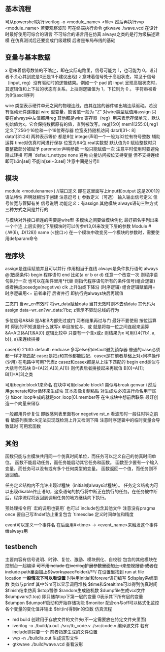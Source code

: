 ## 基本流程
可从powershell执行iverilog -o <module_name> \<file> 然后再执行vvp <module_name>
若要观察波形 可在终端执行命令 gtkwave .\wave.vcd
在设计时最好使用可综合的语言 不可综合的语言用在仿真
always之类的是行为级描述建模 在仿真测试后还要变成门级建模 后者是布局布线的基础
## 变量与基本数据
x 意味着信号数值的不确定，即在实际电路里，信号可能为 1，也可能为 0。设计者不关心其到底是0还是1(不建议出现)
z 意味着信号处于高阻状态，常见于信号（input, reg）没有驱动时的逻辑结果。例如一个 pad 的 input 呈现高阻状态时，其逻辑值和上下拉的状态有关系。上拉则逻辑值为 1，下拉则为 0 。
字符串被看为8位ascll序列

wire 类型表示硬件单元之间的物理连线，由其连接的器件输出端连续驱动。若没有驱动元件连接到 wire 型变量，缺省值一般为 "Z" 对wire类型赋值用assign 只要在always中左值都用reg 其他都是wire
寄存器（reg）用来表示存储单元，默认初始值为x。它会保持数据原有的值，直到被改写。reg[15:0] mem1[255:0],reg1 定义了256个16位和一个16位寄存器 位宽支持随机访问 data1[31-: 8] data1[31:24] 两种表示等价 都是8位
integer声明一个一般为32位有符号整数 辅助运算
time对仿真时间进行保存 位宽为64位
real实数型 默认值为0 赋给整数时只要整数部分被赋予
paremeter声明参数 一般只能赋值一次
注意平时使用时要避免隐式转换 可用 `default_nettype none 避免
向量访问按位支持变量 但不支持连续 即可以in[sel] 不能in[sel+3:sel] 注意中间是分号!!
## 模块
module \<modulename>(
    //端口定义 即在这里面写上input和output 这是2001的语法特性 声明就相当于创建 注意逗号
);
参数定义（可选）
输入输出信号定义 信号位宽与管脚有关
信号说明
功能定义：有assign 其他模块 always语句三种方式 三种方式之间是并行的

与模块对外接口相连的需要是wire型
多模块之间要做模块例化 最好把名字列出来一个个连 上层实例化下层模块时可以传参#(3,0)来改变下层的参数 Module  #(.W(6), .D(128)) name (<接口>)
在一个模块中改变另一个模块的参数时，需要使用defparam命令
## 程序块
assign是连续赋值并且可以并行 作用相当于连线
always是条件执行语句 always @(敏感条件) begin 程序语句 end 比如(a or b or d) 任意一个改变一次 则程序语句执行一次
也可以在条件里用*代替 则指代程序语句所有的条件信号(组合逻辑) 或者换成posedge(negetive) clk 上升沿或下降沿 (时序逻辑)
组合逻辑赋值用= 时序逻辑用<= 前者串行 后者并行 即执行完always块后再赋值

三态门 当wr_en有效时 将wr_data赋给data 当其无效时则不去动data 其代码为assign data=wr_en?wr_data:1'bz; z表示不驱动总线的行为

多位信号A&&B 是A和B内部先过或门 两者结果再过与门 最好不要使用
按位运算时 得到的不知道是什么就写x
单目按位与、或 就是将每一位之间连起来运算 &A=A[2]&A[1]&A[0]
逻辑比较中 只要有一个含x或z 则结果为x
可用{{4{1'b1, a, b}}, a}来连续拼接

case(S) 2'b10:         default:     endcase 多写else和default避免锁存器
普通的case必须都一样才能匹配 casez是把z和其他都能匹配，casex是在前者基础上对x同样操作(少用) 在电路中可用?代表z
casez和casex都是从上往下匹配的
begin end类似与大括号代码块     B={A[2],A[3],A[1]} 则代表后者拼接起来再赋值 B[0]=A[1]; B[1]=A[3]之类

可用begin:block1来命名 在块中可用disable block1 类似与break
genvar i 然后用generate和for循环来生成块 其本质像复制粘贴 对生成块必须进行命名用于区分 如xor_loop生成的就是xor_loop[0].member等
在生成块中想前后联系 最好创造一个向量来储存

一般都用异步复位 即敏感列表里面有or negetive rst_n 看波形时一般往时钟之前看
敏感列表里clk无法实现既检测上升又检测下降
注意时序逻辑中的临时变量会导致延时
可用宏函数
## 其他
函数只能与主模块共用同一个仿真时间单位，而任务可以定义自己的仿真时间单位。
函数不能启动任务，而任务能启动其它任务和函数。
函数至少要有一个输入变量，而任务可以没有或有多个任何类型的变量。
函数返回一个值，而任务则不返回值。

任务定义结构内不允许出现过程块（initial或always过程块）。
任务定义结构内可以出现disable终止语句，这条语句的执行将中断正在执行的任务。在任务被中断后，程序流程将返回到调用任务的地方继续向下执行。

预处理指令用\` 宏的调用也要用\` 也可以\`include包含其他文件 注意没有pragma once 要自己写ifndef防止重复包含 \`timesclae 定义时间单位和精度

event可以定义一个事件名 在后面用#\<time> -> <event_name>来触发这个事件给always用
## testbench
主要内容有信号说明、时钟、复位、激励、模块例化、自校验
包含的其他模块在控制台一起编译 ~~可不用include 在iverilog扩展参数里面加上-i来忽视报错 或者在include path里面加上${workspaceFolder}/**/~~ 在设置里找到 run at file location __一般情况下可以看设置__
时钟用initial和forever语句编写
\$display系统函数 类似与printf 其中%m可以显示调用堆栈 \$time和\$realtime可以得到仿真时间 \$finish结束仿真 \$stop暂停 \$random生成随机数
\$dumpfile生成vcd文件 \$dumpvars(1.top) 即只储存top下第一层的变量 0表示其下所有层的变量 \$dumpon \$dumpoff启动和开始存储功能
\$monitor 配合on与off可以格式化监控各个变量的变化值并输出
\$bit(in)得到in的位数
仿真流程
* md build  创建用于存放文件的文件夹(不一定需要放在特定文件夹里面)
* iverilog -o ./build/a.out ./src/tb_code.v ./src/code.v  编译源文件 若有include则只要一个 前者指定生成的文件位置
* vvp -n ./build/a.out      生成波形文件
* gtkwave ./build/wave.vcd  查看波形